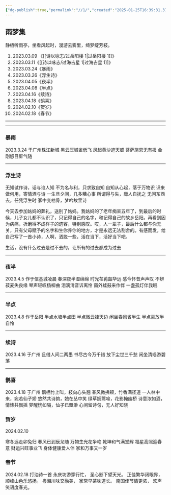 ```yaml
---
{"dg-publish":true,"permalink":"//1/","created":"2025-01-25T16:39:31.376+08:00","updated":"2025-01-27T15:10:10.738+08:00"}
---
```



## 雨梦集

静栖听雨亭，坐看风起时，漫游云雾里，绮梦绽芳枝。

1. 2023.03.09 《[[诗以咏志/过岳阳楼 1\|过岳阳楼 1]]》
2. 2023.03.11《[[诗以咏志/过海吉星 1\|过海吉星 1]]》
3. 2023.03.24《暴雨》
4. 2023.03.26《浮生诗》
5. 2023.04.05《夜半》
6. 2023.04.08《半点》
7. 2023.04.16《续诗》
8. 2023.04.18《鹊喜》
9. 2024.02.10《贺岁》
10. 2024.02.18《春节》

---

---

### 暴雨

2023.3.24 于广州珠江新城
黑云压城雀低飞
风起黄沙遮天威
菩萨施恩无有报
金刚怒目屏气随

---

### 浮生诗

无知试作诗，话与谁人知
不为名与利，只求致自知
自知从心起，落于万物识
识来做何用，寄情酒与诗
一生旦夕间，几多糟心事
所谓得与失，庸人自扰之
无问东西去，任凭浮生时
冢中变枯骨，梦吟故里诗

今天去参加姑妈的葬礼，送别了姑妈。我姑妈的了老年痴呆五年了，到最后的时候，儿子女儿都不认识了，只记得自己的名字，和记得自己的故乡岳阳。再看到因为病痛，折磨得不成样子的遗容，特别感叹。哎，人一辈子，最后什么都与你无关，只有父母赋予的名字和生你养你的地方，才是永远无法割舍的。有感而发，给自己写了一首小诗，人啊，洒脱一些，活在当下，活好当下吧。

生活，没有什么过去是过不去的，让所有的过去都成为过去

---

### 夜半

2023.4.5 作于信基城凌晨
春深夜半湿绵绵
时光荏苒韶华远
感今怀昔声声叹
不辨菽麦失良缘
琴声轻叹杨柳曲
泪滴清音诉离怜
窗外蛙鼓来作伴
一盏孤灯伴我眠

---

### 半点

2023.4.8 作于岳阳
半点水塘半点田
半点微云挂天边
闲坐春风省半生
半点豪放半自怜

---

### 续诗

2023.4.16 于广州
且借人间二两墨
书尽古今万千错
放下尘世三千愁
闲坐清瑶游碧落

---

### 鹊喜

2023.4.18 于广州
鹊栖竹上叫，枝向心头翘
春风微拂颊，竹香满径道
一人林中来，宛若仙子娇
悠然共诗韵，她在丛中笑
绿草拥莺啼，花影掩幽桥
诗意浓如酒，情愫共飘摇
梦醒恍如隔，仙子已飘渺
心间留诗句，无人好知晓

### 贺岁

2024.02.10

寒冬远走卯兔归
春风已到辰龙随
万物生光花争艳
乾坤和气满堂辉
福星高照迎春意
财运兴旺事业飞
身体健康爱人伴
家和万事又一岁

### 春节

2024.02.18 打油诗一首
永庆坊游穿行忙，
圣心影下望天光。
正佳繁华阔眼界，
顺峰山色乐悠扬。
粤湘川味交融美，
家常早茶味道长。
南国佳节情更浓，
欢声笑语度春光。
